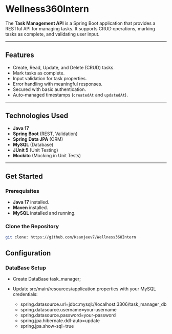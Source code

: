 # Wellness360Intern
The **Task Management API** is a Spring Boot application that provides a RESTful API for managing tasks. It supports CRUD operations, marking tasks as complete, and validating user input.

---

## Features

- Create, Read, Update, and Delete (CRUD) tasks.
- Mark tasks as complete.
- Input validation for task properties.
- Error handling with meaningful responses.
- Secured with basic authentication.
- Auto-managed timestamps (`createdAt` and `updatedAt`).

---

## Technologies Used

- **Java 17**
- **Spring Boot** (REST, Validation)
- **Spring Data JPA** (ORM)
- **MySQL** (Database)
- **JUnit 5** (Unit Testing)
- **Mockito** (Mocking in Unit Tests)

---

## Get Started

### Prerequisites

- **Java 17** installed.
- **Maven** installed.
- **MySQL** installed and running.

### Clone the Repository

```bash
git clone: https://github.com/Ksanjeev7/Wellness360Intern
```
## Configuration

### DataBase Setup

- Create DataBase task_manager; 

- Update src/main/resources/application.properties with your MySQL credentials:

  - spring.datasource.url=jdbc:mysql://localhost:3306/task_manager_db
  - spring.datasource.username=your-username
  - spring.datasource.password=your-password
  - spring.jpa.hibernate.ddl-auto=update
  - spring.jpa.show-sql=true


